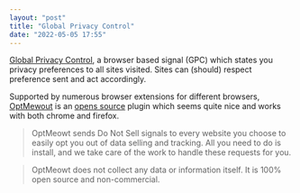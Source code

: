 ```yaml
---
layout: "post"
title: "Global Privacy Control"
date: "2022-05-05 17:55"
---
```

[Global Privacy Control](https://globalprivacycontrol.org), a browser based signal (GPC) which states you privacy preferences to all sites visited. Sites can (should) respect preference sent and act accordingly.

Supported by numerous browser extensions for different browsers, [OptMewout](https://www.privacytechlab.org/optmeowt/) is an [opens source](https://github.com/privacy-tech-lab/gpc-optmeowt) plugin which seems quite nice and works with both chrome and firefox.

> OptMeowt sends Do Not Sell signals to every website you choose to easily opt you out of data selling and tracking. All you need to do is install, and we take care of the work to handle these requests for you.

> OptMeowt does not collect any data or information itself. It is 100% open source and non-commercial.